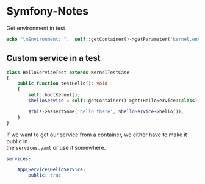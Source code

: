 # Symfony-Notes



Get environment in test

```php
echo "\nEnvironment: ".  self::getContainer()->getParameter('kernel.environment') . "\n";
```


## Custom service in a test

```php
class HelloServiceTest extends KernelTestCase
{
    public function testHello(): void
    {
        self::bootKernel();
        $helloService = self::getContainer()->get(HelloService::class);

        $this->assertSame('hello there', $helloService->hello());
    }
}
```

If we want to get our service from a container, we either have to make it public in  
the `services.yaml` or use it somewhere.  

```yaml
services:

    App\Service\HelloService:
        public: true
```
